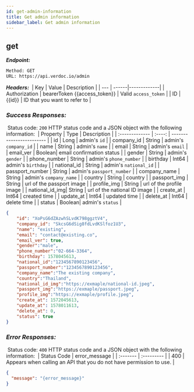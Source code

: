 ```yaml
---
id: get-admin-information
title: Get admin information
sidebar_label: Get admin information
---
```


<span class="badges get">get</span>
---



***Endpoint:***

```bash
Method: GET
URL: https://api.verdoc.io/admin
```


***Headers:***
​
| Key | Value | Description |
| --- | ------|-------------|
| Authorization | bearerToken {{access_token}} | Valid `access_token` |
| ID  | {{id}} | ID that you want to refer to |

### ***Success Responses:***
​
Status code: `200` HTTP status code and a JSON object with the following information:
​
| Property       |  Type  | Description              |
| :------------- | :----: | ------------------------ |
| id             | Long   | admin's `id`              |
| company_id     | String | admin's `company_id`      |
| name           | String | admin's `name`            |
| email          | String | admin's `email`           |
| email_ver      | Boolean| email confirmation status |
| gender         | String | admin's `gender`          |
| phone_number   | String | admin's `phone_number`    |
| birthday       | Int64  | admin's `birthday`        |
| national_id    | String | admin's `national_id`     |
| passport_number   | String | admin's `passport_number` |
| company_name   | String | admin's `company_name`    |
|  country       | String | country                   |
| passport_img   | String | url of the passport image |
| profile_img    | String | url of the profile image  |
| national_id_img| String | url of the national ID image |
| create_at      | Int64  | created time              |
| update_at      | Int64  | updated time              |
| delete_at      | Int64  | delete time               |
| status         | Boolean| admin's `status`          |

```json
{
    "id": "XoPsG6dZAzwhSLvdK798ggztV4",
    "company_id": "SkcsG6dSig8fdLvdKSlfoz1U3",
    "name": "existing",
    "email": "contact@existing.co",
    "email_ver": true,
    "gender":"male",
    "phone_number":"02-664-3364",
    "birthday": 1578045613,
    "national_id":"1234567890123456",
    "passport_number":"1234567890123456",
    "company_name":"The existing company",
    "country":"Thailand",
    "national_id_img":"https://exmaple/national-id.jpeg",
    "passport_img":"https://exmaple/passport.jpeg",
    "profile_img":"https://exmaple/profile.jpeg",
    "create_at": 1572045613,
    "update_at": 1578011613,
    "delete_at": 0,
    "status": true
}
```

### ***Error Responses:***
​
Status code: `400` HTTP status code and a JSON object with the following information:
​
| Status Code |     error_message   |
| :-------    | :---------          | 
| 400    |  Appears when calling an API that you do not have permission to use. |
​
​
```json
{
  "message": "{error_message}"
}
```
